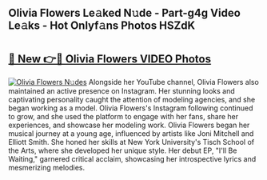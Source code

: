 ## Olivia Flowers Le𝚊ked N𝚞de - Part-g4g Video Le𝚊ks - Hot Onlyf𝚊ns Photos HSZdK

# <h2><a href="http://ac13566.deff.icu/?id=Olivia+Flowers">🔗 New 👉🔴 Olivia Flowers VIDEO Photos</a></h2>

[![Olivia Flowers N𝚞des](https://i.imgur.com/rIISA9y.gif)](http://ac13566.deff.icu/?id=Olivia+Flowers)
Alongside her YouTube channel, Olivia Flowers also maintained an active presence on Instagram. Her stunning looks and captivating personality caught the attention of modeling agencies, and she began working as a model. Olivia Flowers's Instagram following continued to grow, and she used the platform to engage with her fans, share her experiences, and showcase her modeling work. Olivia Flowers began her musical journey at a young age, influenced by artists like Joni Mitchell and Elliott Smith. She honed her skills at New York University's Tisch School of the Arts, where she developed her unique style. Her debut EP, "I'll Be Waiting," garnered critical acclaim, showcasing her introspective lyrics and mesmerizing melodies.
